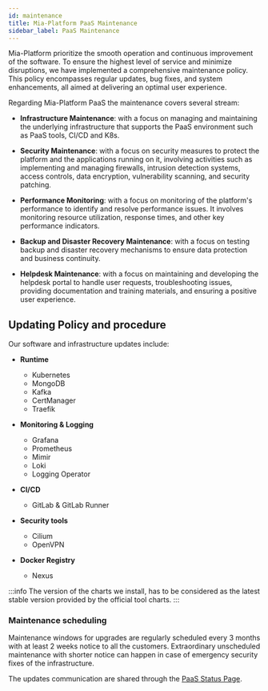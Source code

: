 ```yaml
---
id: maintenance
title: Mia-Platform PaaS Maintenance
sidebar_label: PaaS Maintenance
---
```


Mia-Platform prioritize the smooth operation and continuous improvement of the software. To ensure the highest level of service and minimize disruptions, we have implemented a comprehensive maintenance policy. This policy encompasses regular updates, bug fixes, and system enhancements, all aimed at delivering an optimal user experience.

Regarding Mia-Platform PaaS the maintenance covers several stream:

- **Infrastructure Maintenance**: with a focus on managing and maintaining the underlying infrastructure that supports the PaaS environment such as PaaS tools, CI/CD and K8s.

- **Security Maintenance**: with a focus on security measures to protect the platform and the applications running on it, involving activities such as implementing and managing firewalls, intrusion detection systems, access controls, data encryption, vulnerability scanning, and security patching.

- **Performance Monitoring**: with a focus on monitoring of the platform's performance to identify and resolve performance issues. It involves monitoring resource utilization, response times, and other key performance indicators.

- **Backup and Disaster Recovery Maintenance**: with a focus on testing backup and disaster recovery mechanisms to ensure data protection and business continuity.

- **Helpdesk Maintenance**: with a focus on maintaining and developing the helpdesk portal to handle user requests, troubleshooting issues, providing documentation and training materials, and ensuring a positive user experience.

## Updating Policy and procedure

Our software and infrastructure updates include:

- **Runtime**
  - Kubernetes
  - MongoDB
  - Kafka
  - CertManager
  - Traefik
  
- **Monitoring & Logging**
  - Grafana  
  - Prometheus
  - Mimir
  - Loki
  - Logging Operator
  
- **CI/CD**
  - GitLab & GitLab Runner

- **Security tools**
  - Cilium
  - OpenVPN

- **Docker Registry**
  - Nexus

:::info
The version of the charts we install, has to be considered as the latest stable version provided by the official tool charts.
:::

### Maintenance scheduling

Maintenance windows for upgrades are regularly scheduled every 3 months with at least 2 weeks notice to all the customers. Extraordinary unscheduled maintenance with shorter notice can happen in case of emergency security fixes of the infrastructure.

The updates communication are shared through the [PaaS Status Page](https://status.mia-platform.eu/).
